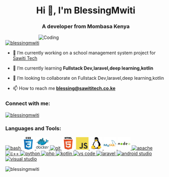 <h1 align="center">Hi 👋, I'm BlessingMwiti</h1>
<h3 align="center">A developer from Mombasa Kenya</h3>
<img align="right" alt="Coding" width="400" src= "https://cdn.dribbble.com/users/1162077/screenshots/3848914/programmer.gif">
<p align="left"> <a href="https://twitter.com/blessingmwiti" target="blank"><img src="https://img.shields.io/twitter/follow/blessingmwiti?logo=twitter&style=for-the-badge" alt="blessingmwiti" /></a> </p>

- 🔭 I’m currently working on a school management system project for [Sawiti Tech](https://www.github.com/sawititech)

- 🌱 I’m currently learning **Fullstack Dev,laravel,deep learning,kotlin**

- 👯 I’m looking to collaborate on Fullstack Dev,laravel,deep learning,kotlin

- 📫 How to reach me **blessing@sawititech.co.ke**

<h3 align="left">Connect with me:</h3>
<p align="left">
<a href="https://twitter.com/blessingmwiti" target="blank"><img align="center" src="https://raw.githubusercontent.com/rahuldkjain/github-profile-readme-generator/master/src/images/icons/Social/twitter.svg" alt="blessingmwiti" height="30" width="40" /></a>
</p>

<h3 align="left">Languages and Tools:</h3>
<p align="left"> <a href="https://www.gnu.org/software/bash/" target="_blank" rel="noreferrer"> <img src="https://www.vectorlogo.zone/logos/gnu_bash/gnu_bash-icon.svg" alt="bash" width="40" height="40"/> </a> <a href="https://www.w3schools.com/css/" target="_blank" rel="noreferrer"> <img src="https://raw.githubusercontent.com/devicons/devicon/master/icons/css3/css3-original-wordmark.svg" alt="css3" width="40" height="40"/> </a> <a href="https://www.docker.com/" target="_blank" rel="noreferrer"> <img src="https://raw.githubusercontent.com/devicons/devicon/master/icons/docker/docker-original-wordmark.svg" alt="docker" width="40" height="40"/> </a> <a href="https://git-scm.com/" target="_blank" rel="noreferrer"> <img src="https://www.vectorlogo.zone/logos/git-scm/git-scm-icon.svg" alt="git" width="40" height="40"/> </a> <a href="https://www.w3.org/html/" target="_blank" rel="noreferrer"> <img src="https://raw.githubusercontent.com/devicons/devicon/master/icons/html5/html5-original-wordmark.svg" alt="html5" width="40" height="40"/> </a> <a href="https://developer.mozilla.org/en-US/docs/Web/JavaScript" target="_blank" rel="noreferrer"> <img src="https://raw.githubusercontent.com/devicons/devicon/master/icons/javascript/javascript-original.svg" alt="javascript" width="40" height="40"/> </a> <a href="https://www.linux.org/" target="_blank" rel="noreferrer"> <img src="https://raw.githubusercontent.com/devicons/devicon/master/icons/linux/linux-original.svg" alt="linux" width="40" height="40"/> </a> <a href="https://www.mysql.com/" target="_blank" rel="noreferrer"> <img src="https://raw.githubusercontent.com/devicons/devicon/master/icons/mysql/mysql-original-wordmark.svg" alt="mysql" width="40" height="40"/> </a> <a href="https://nodejs.org" target="_blank" rel="noreferrer"> <img src="https://raw.githubusercontent.com/devicons/devicon/master/icons/nodejs/nodejs-original-wordmark.svg" alt="nodejs" width="40" height="40"/> </a> <a href="https://httpd.apache.org" target="_blank" rel="noreferrer"> <img src="https://cdn.jsdelivr.net/gh/devicons/devicon/icons/apache/apache-original.svg" alt="apache" width="40" height="40"/> </a> <a href="https://www.w3schools.com/cpp/" target="_blank" rel="noreferrer"> <img src="https://cdn.jsdelivr.net/gh/devicons/devicon/icons/cplusplus/cplusplus-original.svg" alt="c++" width="40" height="40"/> </a> <a href="https://www.python.org/" target="_blank" rel="noreferrer"> <img src="https://cdn.jsdelivr.net/gh/devicons/devicon/icons/python/python-original-wordmark.svg" alt="python" width="40" height="40"/> </a> <a href="https://www.php.net/" target="_blank" rel="noreferrer"> <img src="https://cdn.jsdelivr.net/gh/devicons/devicon/icons/php/php-original.svg" alt="php" width="40" height="40"/> </a> <a href="https://kotlinlang.org/" target="_blank" rel="noreferrer"> <img src="https://cdn.jsdelivr.net/gh/devicons/devicon/icons/kotlin/kotlin-original.svg" alt="kotlin" width="40" height="40"/> </a> <a href="https://code.visualstudio.com/" target="_blank" rel="noreferrer"> <img src="https://cdn.jsdelivr.net/gh/devicons/devicon/icons/vscode/vscode-original.svg" alt="vs code" width="40" height="40"/> </a> <a href="https://laravel.com/" target="_blank" rel="noreferrer"> <img src="https://cdn.jsdelivr.net/gh/devicons/devicon/icons/laravel/laravel-plain.svg" alt="laravel" width="40" height="40"/> </a> <a href="https://developer.android.com/studio" target="_blank" rel="noreferrer"> <img src="https://cdn.jsdelivr.net/gh/devicons/devicon/icons/androidstudio/androidstudio-original.svg" alt="android studio" width="40" height="40"/> </a> <a href="https://visualstudio.microsoft.com/" target="_blank" rel="noreferrer"> <img src="https://cdn.jsdelivr.net/gh/devicons/devicon/icons/visualstudio/visualstudio-plain.svg" alt="visual studio" width="40" height="40"/> </a> </p>

<p><img align="center" src="https://github-readme-streak-stats.herokuapp.com/?user=blessingmwiti&" alt="blessingmwiti" /></p>
